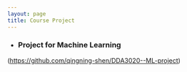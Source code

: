 ```yaml
---
layout: page
title: Course Project
---
```


- ### Project for Machine Learning

(https://github.com/qingning-shen/DDA3020--ML-project)
